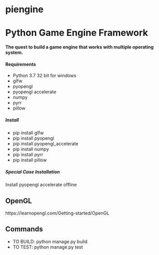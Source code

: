 # piengine
<h1>Python Game Engine Framework</h1>


<b>The quest to build a game engine that works with multiple operating system.</b>


<h4>Requirements</h4>
<ul>
  <li>Python 3.7 32 bit for windows</li>
  <li>glfw</li>
  <li>pyopengl</li>
  <li>pyopengl accelerate</li>
  <li>numpy</li>
  <li>pyrr</li>
  <li>pillow</li>
</ul>

<h5>Install</h5>
<ul>
  <li>pip install glfw</li>
  <li>pip install pyopengl</li>
  <li>pip install pyopengl_accelerate</li>
  <li>pip install numpy</li>
  <li>pip install pyrr</li>
  <li>pip install pillow</li>
</ul>

<h5><b>Special Case Installation</b></h5>
<p>Install pyopengl accelerate offline</p>

<h2>OpenGL</h2>
</h4>https://learnopengl.com/Getting-started/OpenGL</h3>

<h2>Commands</h2>

<ul>
  <li>TO BUILD: python manage.py build</li>
  <li>TO TEST: python manage.py test</li>
</ul>
